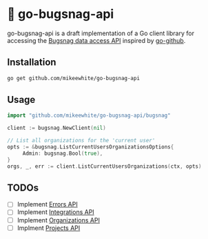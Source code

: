# 🐛 go-bugsnag-api

go-bugsnag-api is a draft implementation of a Go client library for accessing the [Bugsnag data access API](https://bugsnagapiv2.docs.apiary.io/#) inspired by [go-github](https://github.com/google/go-github).

## Installation

```bash
go get github.com/mikeewhite/go-bugsnag-api
```

## Usage

```go
import "github.com/mikeewhite/go-bugsnag-api/bugsnag"

client := bugsnag.NewClient(nil)

// List all organizations for the 'current user'
opts := &bugsnag.ListCurrentUsersOrganizationsOptions{
     Admin: bugsnag.Bool(true),
}
orgs, _, err := client.ListCurrentUsersOrganizations(ctx, opts)
```

## TODOs
 - [ ] Implement [Errors API](https://bugsnagapiv2.docs.apiary.io/#reference/errors/list-an-organization's-projects)
 - [ ] Implement [Integrations API](https://bugsnagapiv2.docs.apiary.io/#reference/integrations/list-an-organization's-projects)
 - [ ] Implement [Organizations API](https://bugsnagapiv2.docs.apiary.io/#reference/organizations/list-an-organization's-projects)
 - [ ] Implment [Projects API](https://bugsnagapiv2.docs.apiary.io/#reference/projects/list-an-organization's-projects)
